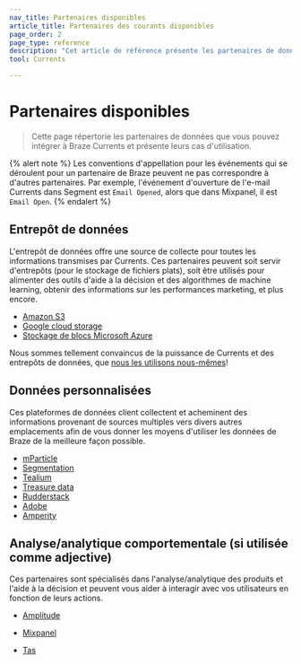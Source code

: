 ```yaml
---
nav_title: Partenaires disponibles
article_title: Partenaires des courants disponibles
page_order: 2
page_type: reference
description: "Cet article de référence présente les partenaires de données que vous pouvez utiliser pour l'intégration avec Braze Currents, ainsi que leurs cas d'utilisation."
tool: Currents

---
```


# Partenaires disponibles

> Cette page répertorie les partenaires de données que vous pouvez intégrer à Braze Currents et présente leurs cas d'utilisation. 

{% alert note %}
Les conventions d'appellation pour les événements qui se déroulent pour un partenaire de Braze peuvent ne pas correspondre à d'autres partenaires. Par exemple, l'événement d'ouverture de l'e-mail Currents dans Segment est `Email Opened`, alors que dans Mixpanel, il est `Email Open`.
{% endalert %}

## Entrepôt de données
L'entrepôt de données offre une source de collecte pour toutes les informations transmises par Currents. Ces partenaires peuvent soit servir d'entrepôts (pour le stockage de fichiers plats), soit être utilisés pour alimenter des outils d'aide à la décision et des algorithmes de machine learning, obtenir des informations sur les performances marketing, et plus encore.

* [Amazon S3]({{site.baseurl}}/partners/data_and_analytics/cloud_storage/amazon_s3/)
* [Google cloud storage]({{site.baseurl}}/partners/data_and_analytics/cloud_storage/google_cloud_storage_for_currents/)
* [Stockage de blocs Microsoft Azure]({{site.baseurl}}/partners/data_and_analytics/cloud_storage/microsoft_azure_blob_storage_for_currents/)

Nous sommes tellement convaincus de la puissance de Currents et des entrepôts de données, que [nous les utilisons nous-mêmes]({{site.baseurl}}/user_guide/data/braze_currents/how_braze_uses_currents/)!

## Données personnalisées

Ces plateformes de données client collectent et acheminent des informations provenant de sources multiples vers divers autres emplacements afin de vous donner les moyens d'utiliser les données de Braze de la meilleure façon possible.

* [mParticle]({{site.baseurl}}/partners/mparticle_for_currents/)
* [Segmentation]({{site.baseurl}}/partners/data_and_analytics/customer_data_platform/segment/segment_for_currents/)
* [Tealium]({{site.baseurl}}/partners/data_and_infrastructure_agility/customer_data_platform/tealium/tealium_for_currents#tealium-for-currents)
* [Treasure data]({{site.baseurl}}/partners/data_and_analytics/customer_data_platform/treasure_data/treasure_data_for_currents/)
* [Rudderstack]({{site.baseurl}}/partners/data_and_analytics/customer_data_platform/rudderstack/rudderstack_for_currents/)
* [Adobe]({{site.baseurl}}/partners/data_and_analytics/customer_data_platform/adobe/adobe_for_currents/)
* [Amperity]({{site.baseurl}}/partners/data_and_infrastructure_agility/customer_data_platform/amperity/#using-amperity-with-braze-currents)

## Analyse/analytique comportementale (si utilisée comme adjective)

Ces partenaires sont spécialisés dans l'analyse/analytique des produits et l'aide à la décision et peuvent vous aider à interagir avec vos utilisateurs en fonction de leurs actions.

* [Amplitude]({{site.baseurl}}/partners/data_and_analytics/customer_data_platform/amplitude/amplitude_for_currents/)

* [Mixpanel]({{site.baseurl}}/partners/data_and_analytics/analytics/mixpanel/)

* [Tas]({{site.baseurl}}/partners/data_and_analytics/analytics/heap/heap_cohort_import/)



